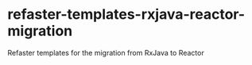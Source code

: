 # refaster-templates-rxjava-reactor-migration
Refaster templates for the migration from RxJava to Reactor
